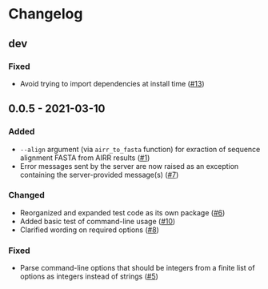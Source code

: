 # Changelog

## dev

### Fixed

 * Avoid trying to import dependencies at install time ([#13])

[#13]: https://github.com/ressy/vquest/pull/13

## 0.0.5 - 2021-03-10

### Added

 * `--align` argument (via `airr_to_fasta` function) for exraction of sequence
   alignment FASTA from AIRR results ([#1])
 * Error messages sent by the server are now raised as an exception containing
   the server-provided message(s) ([#7])

### Changed

 * Reorganized and expanded test code as its own package ([#6])
 * Added basic test of command-line usage ([#10])
 * Clarified wording on required options ([#8])

### Fixed

 * Parse command-line options that should be integers from a finite list of
   options as integers instead of strings ([#5])

[#10]: https://github.com/ressy/vquest/pull/10
[#8]: https://github.com/ressy/vquest/pull/8
[#7]: https://github.com/ressy/vquest/pull/7
[#6]: https://github.com/ressy/vquest/pull/6
[#5]: https://github.com/ressy/vquest/pull/5
[#1]: https://github.com/ressy/vquest/pull/1

